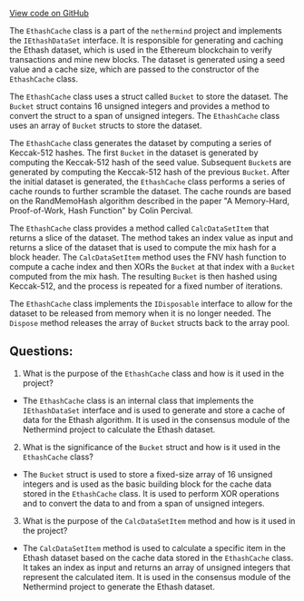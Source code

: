 [View code on GitHub](https://github.com/nethermindeth/nethermind/Nethermind.Consensus.Ethash/EthashCache.cs)

The `EthashCache` class is a part of the `nethermind` project and implements the `IEthashDataSet` interface. It is responsible for generating and caching the Ethash dataset, which is used in the Ethereum blockchain to verify transactions and mine new blocks. The dataset is generated using a seed value and a cache size, which are passed to the constructor of the `EthashCache` class.

The `EthashCache` class uses a struct called `Bucket` to store the dataset. The `Bucket` struct contains 16 unsigned integers and provides a method to convert the struct to a span of unsigned integers. The `EthashCache` class uses an array of `Bucket` structs to store the dataset.

The `EthashCache` class generates the dataset by computing a series of Keccak-512 hashes. The first `Bucket` in the dataset is generated by computing the Keccak-512 hash of the seed value. Subsequent `Bucket`s are generated by computing the Keccak-512 hash of the previous `Bucket`. After the initial dataset is generated, the `EthashCache` class performs a series of cache rounds to further scramble the dataset. The cache rounds are based on the RandMemoHash algorithm described in the paper "A Memory-Hard, Proof-of-Work, Hash Function" by Colin Percival.

The `EthashCache` class provides a method called `CalcDataSetItem` that returns a slice of the dataset. The method takes an index value as input and returns a slice of the dataset that is used to compute the mix hash for a block header. The `CalcDataSetItem` method uses the FNV hash function to compute a cache index and then XORs the `Bucket` at that index with a `Bucket` computed from the mix hash. The resulting `Bucket` is then hashed using Keccak-512, and the process is repeated for a fixed number of iterations.

The `EthashCache` class implements the `IDisposable` interface to allow for the dataset to be released from memory when it is no longer needed. The `Dispose` method releases the array of `Bucket` structs back to the array pool.
## Questions: 
 1. What is the purpose of the `EthashCache` class and how is it used in the project?
- The `EthashCache` class is an internal class that implements the `IEthashDataSet` interface and is used to generate and store a cache of data for the Ethash algorithm. It is used in the consensus module of the Nethermind project to calculate the Ethash dataset.

2. What is the significance of the `Bucket` struct and how is it used in the `EthashCache` class?
- The `Bucket` struct is used to store a fixed-size array of 16 unsigned integers and is used as the basic building block for the cache data stored in the `EthashCache` class. It is used to perform XOR operations and to convert the data to and from a span of unsigned integers.

3. What is the purpose of the `CalcDataSetItem` method and how is it used in the project?
- The `CalcDataSetItem` method is used to calculate a specific item in the Ethash dataset based on the cache data stored in the `EthashCache` class. It takes an index as input and returns an array of unsigned integers that represent the calculated item. It is used in the consensus module of the Nethermind project to generate the Ethash dataset.